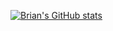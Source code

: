 [![Brian's GitHub stats](https://github-readme-stats.vercel.app/api?username=saint-hilaire)](https://github.com/anuraghazra/github-readme-stats)
